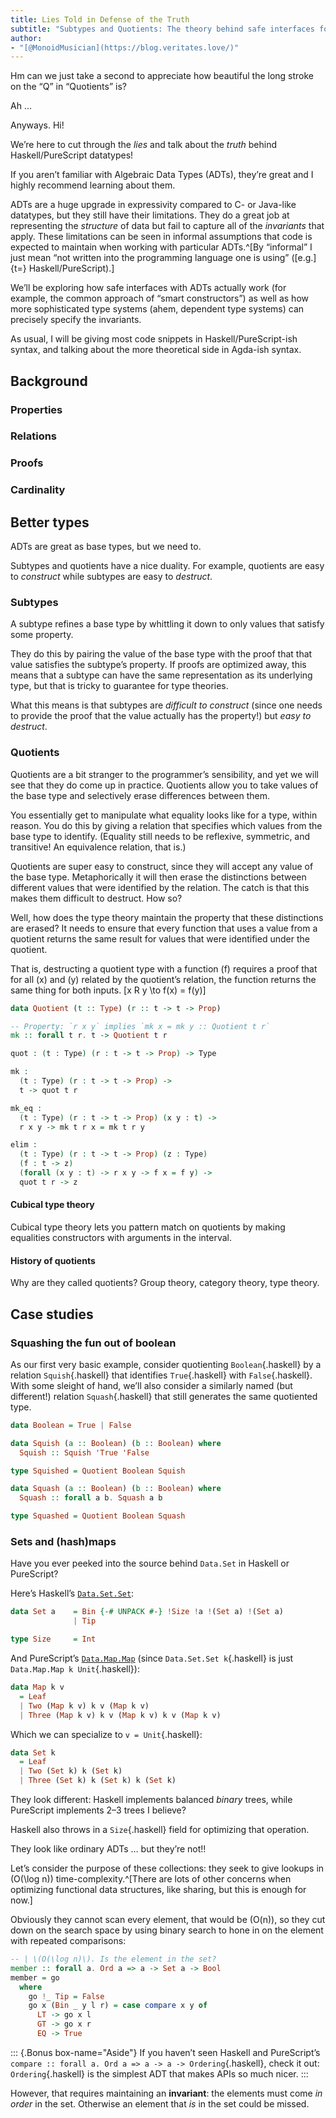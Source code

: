 ```yaml
---
title: Lies Told in Defense of the Truth
subtitle: "Subtypes and Quotients: The theory behind safe interfaces for ADTs in FP"
author:
- "[@MonoidMusician](https://blog.veritates.love/)"
---
```


Hm can we just take a second to appreciate how beautiful the long stroke on the “Q” in “Quotients” is?

Ah&nbsp;…

Anyways. Hi!

Weʼre here to cut through the _lies_ and talk about the *truth* behind Haskell/PureScript datatypes!

If you arenʼt familiar with Algebraic Data Types (ADTs), theyʼre great and I highly recommend learning about them.

ADTs are a huge upgrade in expressivity compared to C- or Java-like datatypes, but they still have their limitations.
They do a great job at representing the _structure_ of data but fail to capture all of the _invariants_ that apply.
These limitations can be seen in informal assumptions that code is expected to maintain when working with particular ADTs.^[By “informal” I just mean “not written into the programming language one is using” ([e.g.]{t=} Haskell/PureScript).]

Weʼll be exploring how safe interfaces with ADTs actually work (for example, the common approach of “smart constructors”) as well as how more sophisticated type systems (ahem, dependent type systems) can precisely specify the invariants.

As usual, I will be giving most code snippets in Haskell/PureScript-ish syntax, and talking about the more theoretical side in Agda-ish syntax.

## Background

### Properties

### Relations

### Proofs

### Cardinality

## Better types

ADTs are great as base types, but we need to.

Subtypes and quotients have a nice duality.
For example, quotients are easy to _construct_ while subtypes are easy to _destruct_.

### Subtypes

A subtype refines a base type by whittling it down to only values that satisfy some property.

They do this by pairing the value of the base type with the proof that that value satisfies the subtypeʼs property.
If proofs are optimized away, this means that a subtype can have the same representation as its underlying type, but that is tricky to guarantee for type theories.

What this means is that subtypes are _difficult to construct_ (since one needs to provide the proof that the value actually has the property!) but _easy to destruct_.

### Quotients

Quotients are a bit stranger to the programmerʼs sensibility, and yet we will see that they do come up in practice.
Quotients allow you to take values of the base type and selectively erase differences between them.

You essentially get to manipulate what equality looks like for a type, within reason.
You do this by giving a relation that specifies which values from the base type to identify.
(Equality still needs to be reflexive, symmetric, and transitive! An equivalence relation, that is.)

Quotients are super easy to construct, since they will accept any value of the base type.
Metaphorically it will then erase the distinctions between different values that were identified by the relation.
The catch is that this makes them difficult to destruct.
How so?

Well, how does the type theory maintain the property that these distinctions are erased?
It needs to ensure that every function that uses a value from a quotient returns the same result for values that were identified under the quotient.

That is, destructing a quotient type with a function \(f\) requires a proof that for all \(x\) and \(y\) related by the quotientʼs relation, the function returns the same thing for both inputs.
\[x R y \to f(x) = f(y)\]

```purescript
data Quotient (t :: Type) (r :: t -> t -> Prop)

-- Property: `r x y` implies `mk x = mk y :: Quotient t r`
mk :: forall t r. t -> Quotient t r
```

```agda
quot : (t : Type) (r : t -> t -> Prop) -> Type

mk :
  (t : Type) (r : t -> t -> Prop) ->
  t -> quot t r

mk_eq :
  (t : Type) (r : t -> t -> Prop) (x y : t) ->
  r x y -> mk t r x = mk t r y

elim :
  (t : Type) (r : t -> t -> Prop) (z : Type)
  (f : t -> z)
  (forall (x y : t) -> r x y -> f x = f y) ->
  quot t r -> z
```

#### Cubical type theory

Cubical type theory lets you pattern match on quotients by making equalities constructors with arguments in the interval.

#### History of quotients

Why are they called quotients?
Group theory, category theory, type theory.

## Case studies

### Squashing the fun out of boolean

As our first very basic example, consider quotienting `Boolean`{.haskell} by a relation `Squish`{.haskell} that identifies `True`{.haskell} with `False`{.haskell}.
With some sleight of hand, weʼll also consider a similarly named (but different!) relation `Squash`{.haskell} that still generates the same quotiented type.

```haskell
data Boolean = True | False

data Squish (a :: Boolean) (b :: Boolean) where
  Squish :: Squish 'True 'False

type Squished = Quotient Boolean Squish

data Squash (a :: Boolean) (b :: Boolean) where
  Squash :: forall a b. Squash a b

type Squashed = Quotient Boolean Squash
```




### Sets and (hash)maps

Have you ever peeked into the source behind `Data.Set` in Haskell or PureScript?

Hereʼs Haskellʼs [`Data.Set.Set`](https://hackage.haskell.org/package/containers-0.6.6/docs/src/Data.Set.Internal.html#Set):

```haskell
data Set a    = Bin {-# UNPACK #-} !Size !a !(Set a) !(Set a)
              | Tip

type Size     = Int
```

And PureScriptʼs [`Data.Map.Map`](https://github.com/purescript/purescript-ordered-collections/blob/v3.0.0/src/Data/Map/Internal.purs#L70-L73) (since `Data.Set.Set k`{.haskell} is just `Data.Map.Map k Unit`{.haskell}):

```purescript
data Map k v
  = Leaf
  | Two (Map k v) k v (Map k v)
  | Three (Map k v) k v (Map k v) k v (Map k v)
```

Which we can specialize to `v = Unit`{.haskell}:

```purescript
data Set k
  = Leaf
  | Two (Set k) k (Set k)
  | Three (Set k) k (Set k) k (Set k)
```

They look different: Haskell implements balanced _binary_ trees, while PureScript implements 2–3 trees I believe?

Haskell also throws in a `Size`{.haskell} field for optimizing that operation.


They look like ordinary ADTs … but theyʼre not!!

Letʼs consider the purpose of these collections:
they seek to give lookups in \(O(\log n)\) time-complexity.^[There are lots of other concerns when optimizing functional data structures, like sharing, but this is enough for now.]

Obviously they cannot scan every element, that would be \(O(n)\), so they cut down on the search space by using binary search to hone in on the element with repeated comparisons:

```haskell
-- | \(O(\log n)\). Is the element in the set?
member :: forall a. Ord a => a -> Set a -> Bool
member = go
  where
    go !_ Tip = False
    go x (Bin _ y l r) = case compare x y of
      LT -> go x l
      GT -> go x r
      EQ -> True
```

::: {.Bonus box-name="Aside"}
If you havenʼt seen Haskell and PureScriptʼs `compare :: forall a. Ord a => a -> a -> Ordering`{.haskell}, check it out: `Ordering`{.haskell} is the simplest ADT that makes APIs so much nicer.
:::

However, that requires maintaining an **invariant**: the elements must come _in order_ in the set.
Otherwise an element that _is_ in the set could be missed.
